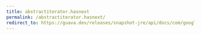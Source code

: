 ```yaml
---
title: abstractiterator.hasnext
permalink: /abstractiterator.hasnext/
redirect_to: https://guava.dev/releases/snapshot-jre/api/docs/com/google/common/collect/AbstractIterator.html#hasNext--
---
```

